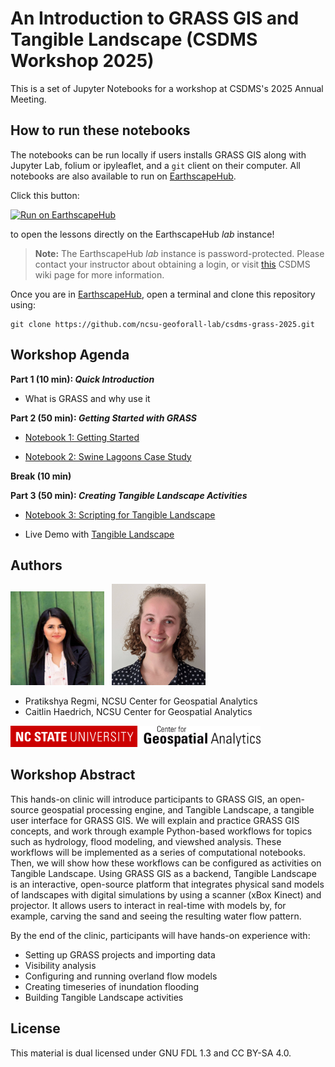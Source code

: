 <!-- Links -->

[jhub]: https://csdms.colorado.edu/wiki/JupyterHub
[badge]: https://img.shields.io/badge/Run%20on-EarthscapeHub-orange
[jhub-link]: https://lab.openearthscape.org/hub/user-redirect/
[jhub-info]: https://csdms.colorado.edu/wiki/JupyterHub



# An Introduction to GRASS GIS and Tangible Landscape (CSDMS Workshop 2025)

This is a set of Jupyter Notebooks for a workshop at CSDMS's 2025 Annual Meeting.

## How to run these notebooks

The notebooks can be run locally if users installs GRASS GIS along with Jupyter Lab,
folium or ipyleaflet, and a `git` client on their computer. All notebooks are also available
to run on [EarthscapeHub][jhub].

Click this button:

[![Run on EarthscapeHub][badge]][jhub-link]

to open the lessons directly on the EarthscapeHub *lab* instance!

> **Note:** The EarthscapeHub *lab* instance is password-protected.
  Please contact your instructor about obtaining a login,
  or visit [this][jhub-info] CSDMS wiki page for more information.


Once you are in [EarthscapeHub][jhub-link], open a terminal and clone this repository using:

```
git clone https://github.com/ncsu-geoforall-lab/csdms-grass-2025.git
```


## Workshop Agenda

**Part 1 (10 min): _Quick Introduction_**
- What is GRASS and why use it

**Part 2 (50 min): _Getting Started with GRASS_**

- [Notebook 1: Getting Started](./01_Getting_Started.ipynb)

- [Notebook 2: Swine Lagoons Case Study](./02_Case_Study.ipynb)


**Break (10 min)**

**Part 3 (50 min): _Creating Tangible Landscape Activities_**

- [Notebook 3: Scripting for Tangible Landscape](./03_Tangible_Landscape.ipynb)

- Live Demo with [Tangible Landscape](https://tangible-landscape.github.io/)


## Authors
<p float="left">
<img src="img/Pratikshya_Regmi.jpg" title="Pratikshya Regmi" width=150>&nbsp;&nbsp;
<img src="img/Caitlin_Haedrich.jpg" title="Caitlin Haedrich" width=150>
</p>

* Pratikshya Regmi, NCSU Center for Geospatial Analytics
* Caitlin Haedrich, NCSU Center for Geospatial Analytics

<img src="img/ncsu_cga.png" title="Center for Geospatial Analytics at NC State" width=400>



## Workshop Abstract

This hands-on clinic will introduce participants to GRASS GIS, an open-source geospatial processing engine, and Tangible Landscape, a tangible user interface for GRASS GIS. We will explain and practice GRASS GIS concepts, and work through example Python-based workflows for topics such as hydrology, flood modeling, and viewshed analysis. These workflows will be implemented as a series of computational notebooks. Then, we will show how these workflows can be configured as activities on Tangible Landscape. Using GRASS GIS as a backend, Tangible Landscape is an interactive, open-source platform that integrates physical sand models of landscapes with digital simulations by using a scanner (xBox Kinect) and projector. It allows users to interact in real-time with models by, for example, carving the sand and seeing the resulting water flow pattern. 

By the end of the clinic, participants will have hands-on experience with:
- Setting up GRASS projects and importing data
- Visibility analysis
- Configuring and running overland flow models
- Creating timeseries of inundation flooding
- Building Tangible Landscape activities


## License

This material is dual licensed under GNU FDL 1.3 and CC BY-SA 4.0.
